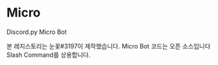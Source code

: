 # Micro
Discord.py Micro Bot

본 레지스토리는 눈꽃#3197이 제작했습니다.
Micro Bot 코드는 오픈 소스입니다
Slash Command를 상용합니다.

